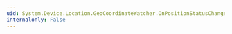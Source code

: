 ```yaml
---
uid: System.Device.Location.GeoCoordinateWatcher.OnPositionStatusChanged(System.Device.Location.GeoPositionStatusChangedEventArgs)
internalonly: False
---
```

